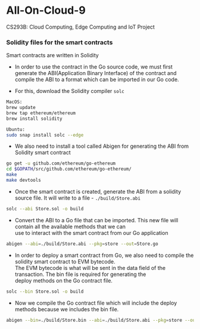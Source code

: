 # All-On-Cloud-9
CS293B: Cloud Computing, Edge Computing and IoT Project 

### Solidity files for the smart contracts

Smart contracts are written in Solidity

- In order to use the contract in the Go source code, we must first generate the ABI(Application Binary Interface)
of the contract and compile the ABI to a format which can be imported in our Go code. 

- For this, download the Solidity compiler `solc`    
```bash
MacOS: 
brew update
brew tap ethereum/ethereum
brew install solidity

Ubuntu:
sudo snap install solc --edge
```
- We also need to install a tool called Abigen for generating the ABI from Solidity smart contract  
```bash
go get -u github.com/ethereum/go-ethereum
cd $GOPATH/src/github.com/ethereum/go-ethereum/
make
make devtools
```

- Once the smart contract is created, generate the ABI from a solidity source file. It will write to a file - `./build/Store.abi`  
```bash
solc --abi Store.sol -o build
```  

- Convert the ABI to a Go file that can be imported. This new file will contain all the available methods that we can  
use to interact with the smart contract from our Go application
```bash
abigen --abi=./build/Store.abi --pkg=store --out=Store.go
```

- In order to deploy a smart contract from Go, we also need to compile the solidity smart contract to EVM bytecode.  
The EVM bytecode is what will be sent in the data field of the transaction. The bin file is required for generating the  
deploy methods on the Go contract file.
```bash
solc --bin Store.sol -o build
```

- Now we compile the Go contract file which will include the deploy methods because we includes the bin file.  
```bash
abigen --bin=./build/Store.bin --abi=./build/Store.abi --pkg=store --out=Store.go
```

